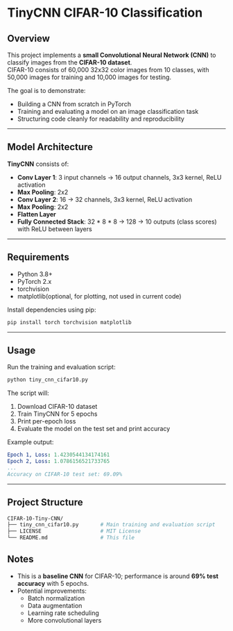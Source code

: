 # TinyCNN CIFAR-10 Classification

## Overview
This project implements a **small Convolutional Neural Network (CNN)** to classify images from the **CIFAR-10 dataset**.  
CIFAR-10 consists of 60,000 32x32 color images from 10 classes, with 50,000 images for training and 10,000 images for testing.

The goal is to demonstrate:
- Building a CNN from scratch in PyTorch
- Training and evaluating a model on an image classification task
- Structuring code cleanly for readability and reproducibility

---

## Model Architecture
**TinyCNN** consists of:
- **Conv Layer 1**: 3 input channels -> 16 output channels, 3x3 kernel, ReLU activation
- **Max Pooling**: 2x2
- **Conv Layer 2**: 16 -> 32 channels, 3x3 kernel, ReLU activation
- **Max Pooling**: 2x2
- **Flatten Layer**
- **Fully Connected Stack**: 32 * 8 * 8 -> 128 -> 10 outputs (class scores) with ReLU between layers

---

## Requirements
- Python 3.8+
- PyTorch 2.x
- torchvision
- matplotlib(optional, for plotting, not used in current code)

Install dependencies using pip:
```bash
pip install torch torchvision matplotlib
```

---

## Usage
Run the training and evaluation script:
```bash
python tiny_cnn_cifar10.py
```
The script will:
1. Download CIFAR-10 dataset
2. Train TinyCNN for 5 epochs
3. Print per-epoch loss
4. Evaluate the model on the test set and print accuracy

Example output:
```yaml
Epoch 1, Loss: 1.4230544134174161
Epoch 2, Loss: 1.0786156521733765
...
Accuracy on CIFAR-10 test set: 69.09%
```

---

## Project Structure
```bash
CIFAR-10-Tiny-CNN/
├── tiny_cnn_cifar10.py       # Main training and evaluation script
├── LICENSE                   # MIT License
└── README.md                 # This file
```

## Notes
* This is a **baseline CNN** for CIFAR-10; performance is around **69% test accuracy** with 5 epochs.
* Potential improvements:
  - Batch normalization
  - Data augmentation
  - Learning rate scheduling
  - More convolutional layers
